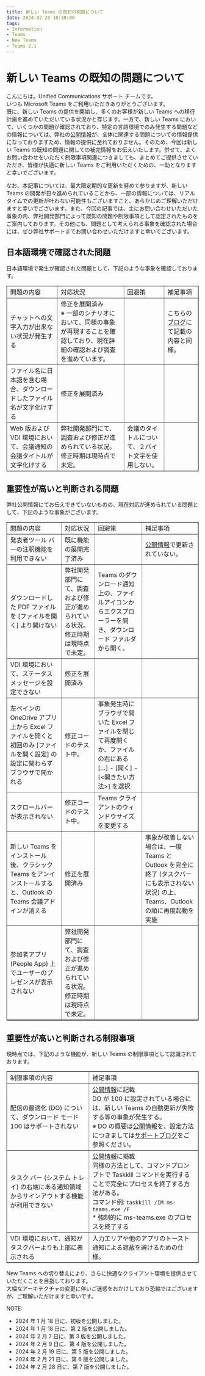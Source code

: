 ```yaml
---
title: 新しい Teams の既知の問題について
date: 2024-02-28 10:30:00
tags:
- Information
- Teams
- New Teams
- Teams 2.1
---
```

# 新しい Teams の既知の問題について
こんにちは。Unified Communications サポート チームです。  
いつも Microsoft Teams をご利用いただきありがとうございます。  
既に、新しい Teams の提供を開始し、多くのお客様が新しい Teams への移行計画を進めていただいている状況かと存じます。一方で、新しい Teams において、いくつかの問題が確認されており、特定の言語環境でのみ発生する問題などの情報については、弊社の[公開情報](https://learn.microsoft.com/ja-jp/microsoftteams/new-teams-known-issues)が、全体に関連する問題についての情報提供になっておりますため、情報の提供に至れておりません。そのため、今回は新しい Teams の既知の問題に関しての補完情報をお伝えいたします。併せて、よくお問い合わせをいただく制限事項関連につきましても、まとめてご提供させていただき、皆様が快適に新しい Teams をご利用いただくための、一助となりますと幸いでございます。     

なお、本記事については、最大限定期的な更新を努めて参りますが、新しい Teams の開発が日々進められていることから、一部の情報については、リアルタイムでの更新が叶わない可能性もございますこと、あらかじめご理解いただけますと幸いでございます。また、今回の記事では、主にお問い合わせいただいた事象の内、弊社開発部門によって既知の問題や制限事項として認定されたものをご案内しております。その他にも、問題として考えられる事象を確認された場合には、ぜひ弊社サポートまでお問い合わせいただけますと幸いでございます。  

## 日本語環境で確認された問題
日本語環境で発生が確認された問題として、下記のような事象を確認しております。
<table width="250" border="1">
    <tr>
        <td>問題の内容</td>
        <td>対応状況</td>
        <td>回避策</td>
        <td>補足事項</td>   
    </tr>
    <tr>
        <td>チャットへの文字入力が出来ない状況が発生する</td>
        <td>修正を展開済み<br>※ 一部のシナリオにおいて、同様の事象が再現することを確認しており、現在詳細の確認および調査を進めています。</td>
        <td></td>
        <td>こちらの<a href="https://jpucsupport.github.io/blog/teams/Teams%20-%20%E3%83%81%E3%83%A3%E3%83%83%E3%83%88%E3%81%B8%E3%81%AE%E6%96%87%E5%AD%97%E5%85%A5%E5%8A%9B%E3%81%8C%E5%87%BA%E6%9D%A5%E3%81%AA%E3%81%84%E7%8A%B6%E6%B3%81%E3%81%8C%E7%99%BA%E7%94%9F%E3%81%99%E3%82%8B/" title="Title">ブログ</a>にて記載の内容と同様。</td>
    </tr>
    <tr>
        <td>ファイル名に日本語を含む場合、ダウンロードしたファイル名が文字化けする</td>
        <td>修正を展開済み</td>
        <td></td>
        <td></td>
    </tr>
    <tr>
        <td>Web 版および VDI 環境において、会議通知の会議タイトルが文字化けする</td>
        <td>弊社開発部門にて、調査および修正が進められている状況。修正時期は現時点で未定。</td>
        <td>会議のタイトルについて、２バイト文字を使用しない。</td>
        <td></td>
    </tr>
</table>

## 重要性が高いと判断される問題
弊社公開情報にてお伝えできていないものの、現在対応が進められている問題として、下記のような事象がございます。
<table width="200" border="1">
    <tr>
        <td>問題の内容</td>
        <td>対応状況</td>
        <td>回避策</td>
        <td>補足事項</td>   
    </tr>
    <tr>
        <td>発表者ツール バーの注釈機能を利用できない</td>
        <td>既に機能の展開完了済み</td>
        <td></td>
        <td><a href="https://learn.microsoft.com/ja-jp/microsoftteams/new-teams-known-issues" title="Title">公開情報</a>で更新されていない。</td>
    </tr>
    <tr>
        <td>ダウンロードした PDF ファイルを [ファイルを開く] より開けない</td>
        <td>弊社開発部門にて、調査および修正が進められている状況。修正時期は現時点で未定。</td>
        <td>Teams のダウンロード通知上の、ファイルアイコンからエクスプローラーを開き、ダウンロード ファルダから開く。</td>
        <td></td>
    </tr>
    <tr>
        <td>VDI 環境において、ステータスメッセージを設定できない</td>
        <td>修正を展開済み</td>
        <td></td>
        <td></td>
    </tr>
    <tr>
        <td>左ペインの OneDrive アプリ上から Excel ファイルを開くと初回のみ [ファイルを開く設定] の設定に関わらずブラウザで開かれる</td>
        <td>修正コードのテスト中。</td>
        <td>事象発生時にブラウザで開いた Excel ファイルを閉じて再度開くか、ファイルの右にある […] - [開く] - [<開きたい方法>] を選択</td>
        <td></td>
    </tr>
    <tr>
        <td>スクロールバーが表示されない</td>
        <td>修正コードのテスト中。</td>
        <td>Teams クライアントのウィンドウサイズを変更する</td>
        <td></td>
    </tr>
    <tr>
        <td>新しい Teams をインストール後、クラシック Teams をアンインストールすると、Outlook の Teams 会議アドインが消える</td>
        <td>修正を展開済み</td>
        <td></td>
        <td>事象が改善しない場合は、一度 Teams と Outlook を完全に終了 (タスクバーにも表示されない状況) の上、Teams、Outlook の順に再度起動を実施</td>
    </tr>
    <tr>
        <td>参加者アプリ (People App) 上でユーザーのプレゼンスが表示されない</td>
        <td>弊社開発部門にて、調査および修正が進められている状況。修正時期は現時点で未定。</td>
        <td></td>
        <td></td>
    </tr>
</table>

## 重要性が高いと判断される制限事項
現時点では、下記のような機能が、新しい Teams の制限事項として認識されております。
<table width="300" border="1">
    <tr>
        <td>制限事項の内容</td>
        <td>補足事項</td>   
    </tr>
    <tr>
        <td>配信の最適化 (DO) について、ダウンロード モード 100 はサポートされない</td>
        <td><a href="https://learn.microsoft.com/ja-jp/microsoftteams/new-teams-deploy-using-policies?tabs=teams-admin-center#prerequisite" title="Title">公開情報</a>に記載<br>DO が 100 に設定されている場合には、新しい Teams の自動更新が失敗する等の事象が発生する。<br>※ DO の概要は<a href="https://learn.microsoft.com/ja-jp/windows/deployment/do/waas-delivery-optimization" title="Title">公開情報</a>を、設定方法につきましては<a href="https://jpwinsup.github.io/blog/2022/02/28/WindowsUpdate/DO/AboutDO_2/" title="Title">サポートブログ</a>をご参照ください。</td>
    </tr>
    <tr>
        <td>タスク バー (システム トレイ) の右端にある通知領域からサインアウトする機能が利用できない</td>
        <td><a href="https://learn.microsoft.com/ja-jp/microsoftteams/new-teams-whats-changing" title="Title">公開情報</a>に掲載<br>同様の方法として、コマンドプロンプトで Taskkill コマンドを実行することで完全にプロセスを終了する方法がある。<br>コマンド例: <code>taskkill /IM ms-teams.exe /F</code><br>* 強制的に ms-teams.exe のプロセスを終了する </td>
    </tr>
    <tr>
        <td>VDI 環境において、通知がタスクバーよりも上部に表示される</td>
        <td>入力エリアや他のアプリのトースト通知による遮蔽を避けるための仕様。</td>
    </tr>
</table>

New Teams への切り替えにより、さらに快適なクライアント環境を提供させていただくことを目指しております。  
大幅なアーキテクチャの変更に伴いご迷惑をおかけしており恐縮ではございますが、ご理解いただけますと幸いです。

NOTE:  
- 2024 年 1 月 18 日に、初版を公開しました。
- 2024 年 1 月 18 日に、第 2 版を公開しました。
- 2024 年 2 月 7 日に、第 3 版を公開しました。
- 2024 年 2 月 9 日に、第 4 版を公開しました。
- 2024 年 2 月 19 日に、第 5 版を公開しました。
- 2024 年 2 月 21 日に、第 6 版を公開しました。
- 2024 年 2 月 28 日に、第 7 版を公開しました。